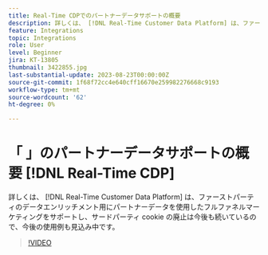 ```yaml
---
title: Real-Time CDPでのパートナーデータサポートの概要
description: 詳しくは、 [!DNL Real-Time Customer Data Platform] は、ファーストパーティのデータエンリッチメント用にパートナーデータを使用したフルファネルマーケティングをサポートし、サードパーティ cookie の廃止は今後も続いているので、今後の使用例も見込み中です。 
feature: Integrations
topic: Integrations
role: User
level: Beginner
jira: KT-13805
thumbnail: 3422855.jpg
last-substantial-update: 2023-08-23T00:00:00Z
source-git-commit: 1f68f72cc4e640cff16670e259982276668c9193
workflow-type: tm+mt
source-wordcount: '62'
ht-degree: 0%

---
```


# 「 」のパートナーデータサポートの概要 [!DNL Real-Time CDP]

詳しくは、 [!DNL Real-Time Customer Data Platform] は、ファーストパーティのデータエンリッチメント用にパートナーデータを使用したフルファネルマーケティングをサポートし、サードパーティ cookie の廃止は今後も続いているので、今後の使用例も見込み中です。 

>[!VIDEO](https://video.tv.adobe.com/v/3422855/?quality=12&learn=on)
